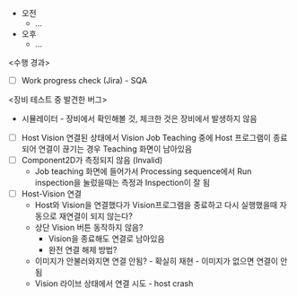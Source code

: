 - 오전
	- ...
- 오후
	- ...

<수행 경과>
- [ ] Work progress check (Jira) - SQA

<장비 테스트 중 발견한 버그> 
- 시뮬레이터 - 장비에서 확인해볼 것, 체크한 것은 장비에서 발생하지 않음
- [ ] Host Vision 연결된 상태에서 Vision Job Teaching 중에 Host 프로그램이 종료되어 연결이 끊기는 경우 Teaching 화면이 남아있음
- [ ] Component2D가 측정되지 않음 (Invalid)
	- Job teaching 화면에 들어가서 Processing sequence에서 Run inspection을 눌렀을때는 측정과 Inspection이 잘 됨
- [ ] Host-Vision 연결
	- Host와 Vision을 연결했다가 Vision프로그램을 종료하고 다시 실행했을때 자동으로 재연결이 되지 않는다?
	- 상단 Vision 버튼 동작하지 않음?
		- Vision을 종료해도 연결로 남아있음
		- 완전 연결 해제 방법?
	- 이미지가 안불러와지면 연결 안됨? - 확실히 재현 - 이미지가 없으면 연결이 안됨
	- Vision 라이브 상태에서 연결 시도 - host crash